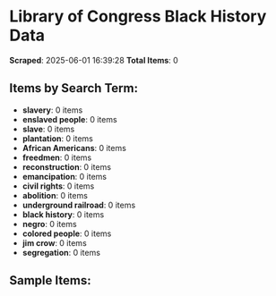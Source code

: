 # Library of Congress Black History Data
**Scraped**: 2025-06-01 16:39:28
**Total Items**: 0

## Items by Search Term:
- **slavery**: 0 items
- **enslaved people**: 0 items
- **slave**: 0 items
- **plantation**: 0 items
- **African Americans**: 0 items
- **freedmen**: 0 items
- **reconstruction**: 0 items
- **emancipation**: 0 items
- **civil rights**: 0 items
- **abolition**: 0 items
- **underground railroad**: 0 items
- **black history**: 0 items
- **negro**: 0 items
- **colored people**: 0 items
- **jim crow**: 0 items
- **segregation**: 0 items

## Sample Items: